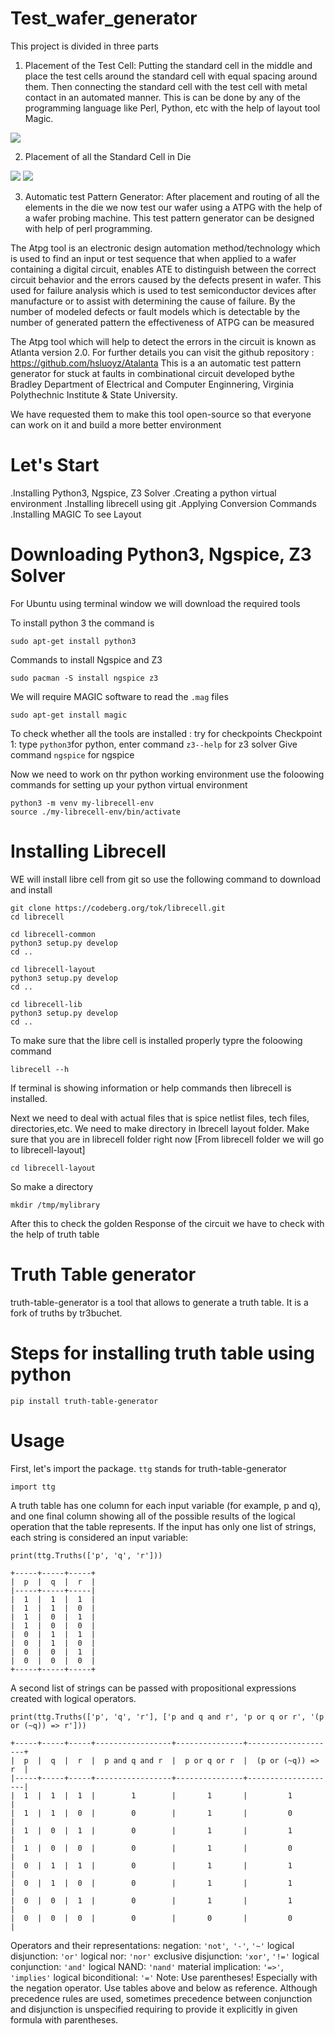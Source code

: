 # Test_wafer_generator
  This project is divided in three parts
1.	Placement of the Test Cell: Putting the standard cell in the middle and place the test cells around the standard cell with equal spacing around them. Then connecting the standard cell with the test cell with metal contact in an automated manner. This is can be done by any of the programming language like Perl, Python, etc with the help of layout tool Magic.
<img src= "https://github.com/Abhiram504/Test_wafer_generator/blob/master/WhatsApp%20Image%202020-06-15%20at%208.53.14%20PM.jpeg?raw=true">

2.	 Placement of all the Standard Cell in Die
<img src="https://github.com/Abhiram504/Test_wafer_generator/blob/master/WhatsApp%20Image%202020-06-15%20at%208.45.23%20PM.jpeg?raw=true">

<img src="https://github.com/Abhiram504/Test_wafer_generator/blob/master/WhatsApp%20Image%202020-06-15%20at%208.47.15%20PM.jpeg?raw=true">

3.	Automatic test Pattern Generator: After placement and routing of all the  elements in the die we now test our wafer using a ATPG with the help of a wafer probing machine. This test pattern generator can be designed with help of perl programming.

The Atpg tool is an electronic design automation method/technology which is used to find an input or test sequence that when applied to a wafer containing a digital circuit, enables ATE to distinguish between the correct circuit behavior and the errors caused by the defects present in wafer. This used for failure analysis which is used to test semiconductor devices after manufacture or to assist with determining the cause of failure. By the number of modeled defects or fault models which is detectable by the number of generated pattern the effectiveness of ATPG can be measured 

The Atpg tool which will help to detect the errors in the circuit is known as Atlanta version 2.0. For further details you can visit the github repository : https://github.com/hsluoyz/Atalanta
This is a an automatic test pattern generator for stuck at faults in combinational circuit developed bythe Bradley Department of Electrical and Computer Enginnering, Virginia Polythechnic Institute & State University. 

We have requested them to make this tool open-source so that everyone can work on it and build a more better environment

# Let's Start
.Installing Python3, Ngspice, Z3 Solver
.Creating a python virtual environment
.Installing librecell using git
.Applying Conversion Commands
.Installing MAGIC To see Layout

# Downloading Python3, Ngspice, Z3 Solver
For Ubuntu using terminal window we will download the required tools 

To install python 3 the command is 
```
sudo apt-get install python3
```
Commands to install Ngspice and Z3
```
sudo pacman -S install ngspice z3
```
We will require MAGIC software to read the ```.mag``` files
```
sudo apt-get install magic
```
To check whether all the tools are installed : try for checkpoints
Checkpoint 1: type ```python3```for python, enter command ```z3--help``` for z3 solver Give command ```ngspice``` for ngspice

Now we need to work on thr python working environment
use the foloowing commands for setting up your python virtual environment
```
python3 -m venv my-librecell-env
source ./my-librecell-env/bin/activate
```
# Installing Librecell
WE will install libre cell from git so use the following command to download and install
```
git clone https://codeberg.org/tok/librecell.git
cd librecell
```
```
cd librecell-common
python3 setup.py develop
cd ..
```
```
cd librecell-layout
python3 setup.py develop
cd ..
```
```
cd librecell-lib
python3 setup.py develop
cd ..
```
To make sure that the libre cell is installed properly typre the foloowing command
```
librecell --h
```
If terminal is showing information or help commands then librecell is installed.

Next we need to deal with actual files that is spice netlist files, tech files, directories,etc. We need to make directory in lbrecell layout folder. Make sure that you are in librecell folder right now [From librecell folder we will go to librecell-layout]
```
cd librecell-layout
```
So make a directory
```
mkdir /tmp/mylibrary
```

After this to check the golden Response of the circuit we have to check with the help of truth table

# Truth Table generator

truth-table-generator is a tool that allows to generate a truth table. It is a fork of truths by tr3buchet.

# Steps for installing truth table using python
```
pip install truth-table-generator
```
# Usage

First, let's import the package. ```ttg``` stands for truth-table-generator
```
import ttg 
```
A truth table has one column for each input variable (for example, p and q), and one final column showing all of the possible results of the logical operation that the table represents. If the input has only one list of strings, each string is considered an input variable:
```
print(ttg.Truths(['p', 'q', 'r']))
```
```
+-----+-----+-----+
|  p  |  q  |  r  |
|-----+-----+-----|
|  1  |  1  |  1  |
|  1  |  1  |  0  |
|  1  |  0  |  1  |
|  1  |  0  |  0  |
|  0  |  1  |  1  |
|  0  |  1  |  0  |
|  0  |  0  |  1  |
|  0  |  0  |  0  |
+-----+-----+-----+
```
A second list of strings can be passed with propositional expressions created with logical operators.
```
print(ttg.Truths(['p', 'q', 'r'], ['p and q and r', 'p or q or r', '(p or (~q)) => r']))
```
```
+-----+-----+-----+-----------------+---------------+--------------------+
|  p  |  q  |  r  |  p and q and r  |  p or q or r  |  (p or (~q)) => r  |
|-----+-----+-----+-----------------+---------------+--------------------|
|  1  |  1  |  1  |        1        |       1       |         1          |
|  1  |  1  |  0  |        0        |       1       |         0          |
|  1  |  0  |  1  |        0        |       1       |         1          |
|  1  |  0  |  0  |        0        |       1       |         0          |
|  0  |  1  |  1  |        0        |       1       |         1          |
|  0  |  1  |  0  |        0        |       1       |         1          |
|  0  |  0  |  1  |        0        |       1       |         1          |
|  0  |  0  |  0  |        0        |       0       |         0          |
```
Operators and their representations:
negation: ```'not'```,``` '-'```, ```'~'```
logical disjunction: ```'or'```
logical nor: ```'nor'```
exclusive disjunction: ```'xor'```, ```'!='```
logical conjunction: ```'and'```
logical NAND: ```'nand'```
material implication: ```'=>'```, ```'implies'```
logical biconditional: ```'='```
Note: Use parentheses! Especially with the negation operator. Use tables above and below as reference. Although precedence rules are used, sometimes precedence between conjunction and disjunction is unspecified requiring to provide it explicitly in given formula with parentheses.

